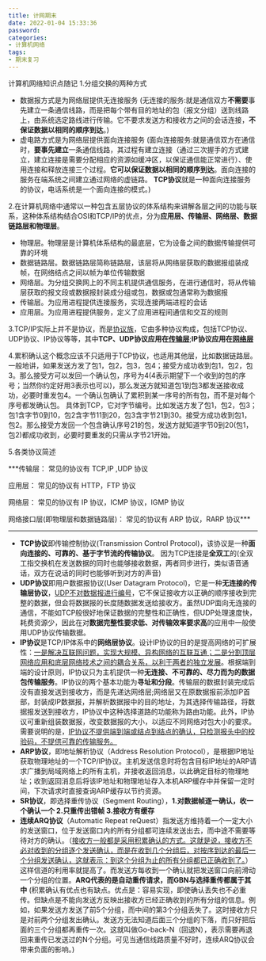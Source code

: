 ```yaml
---
title: 计网期末
date: 2022-01-04 15:33:36
password:
categories:
- 计算机网络
tags:
- 期末复习  
---
```

计算机网络知识点随记
1.分组交换的两种方式
* 数据报方式是为网络层提供无连接服务
  (无连接的服务:就是通信双方**不需要**事先建立一条通信线路，而是把每个带有目的地址的包（报文分组）送到线路上，由系统选定路线进行传输。它不要求发送方和接收方之间的会话连接，**不保证数据以相同的顺序到达**。)
* 虚电路方式是为网络层提供面向连接服务
  (面向连接服务:就是通信双方在通信时，**要事先建立**一条通信线路，其过程有建立连接（通过三次握手的方式建立，建立连接是需要分配相应的资源如缓冲区，以保证通信能正常进行）、使用连接和释放连接三个过程。**它可以保证数据以相同的顺序到达**。面向连接的服务在端系统之间建立通过网络的虚链路。 **TCP协议**就是一种面向连接服务的协议，电话系统是一个面向连接的模式。)

2.在计算机网络中通常以一种包含五层协议的体系结构来讲解各层之间的功能与联系，这种体系结构结合OSI和TCP/IP的优点，分为**应用层、传输层、网络层、数据链路层和物理层**。 
* 物理层。物理层是计算机体系结构的最底层，它为设备之间的数据传输提供可靠的环境
* 数据链路层。数据链路层简称链路层，该层将从网络层获取的数据报组装成帧，在网络结点之间以帧为单位传输数据
* 网络层。为分组交换网上的不同主机提供通信服务，在进行通信时，将从传输层获取的报文段或数据报封装成分组或包，数据或包通常称为数据报
* 传输层。为应用进程提供连接服务，实现连接两端进程的会话
* 应用层。为应用进程提供服务，定义了应用进程间通信和交互的规则

3.TCP/IP实际上并不是协议，而是<u>协议族</u>，它由多种协议构成，包括TCP协议、UDP协议、IP协议等等，其中**TCP、UDP协议应用在<u>传输层</u>**;**IP协议应用在<u>网络层</u>**

4.累积确认这个概念应该不只适用于TCP协议，也适用其他层，比如数据链路层。
一般地讲，如果发送方发了包1，包2，包3，包4；接受方成功收到包1，包2，包3。那么接受方可以发回一个确认包，序号为4(4表示期望下一个收到的包的序号；当然你约定好用3表示也可以)，那么发送方就知道包1到包3都发送接收成功，必要时重发包4。一个确认包确认了累积到某一序号的所有包，而不是对每个序号都发确认包。
具体到TCP，它对字节编号。比如发送方发了包1，包2，包3；包1含字节0到10，包2含字节11到20，包3含字节21到30。接受方成功收到包1，包2。那么接受方发回一个包含确认序号21的包，发送方就知道字节0到20(包1，包2)都成功收到，必要时要重发的只需从字节21开始。

5.各类协议简述

***传输层：         常见的协议有  TCP,IP ,UDP 协议

应用层：         常见的协议有 HTTP，FTP 协议

网络层：         常见的协议有 IP 协议，ICMP 协议，IGMP 协议

网络接口层(即物理层和数据链路层)：      常见的协议有 ARP 协议，RARP 协议***

---
* **TCP协议**即传输控制协议(Transmission Control Protocol)，该协议是一种**面向连接的、可靠的、基于字节流的传输协议**。
  因为TCP连接是**全双工**的(全双工指交换机在发送数据的同时也能够接收数据，两者同步进行，类似语音通话，双方在说话的同时也能够听到对方的声音)
* **UDP协议**即用户数据报协议(User Datagram Protocol)，它是一种**无连接的传输层协议**，<u>UDP不对数据报进行编号</U>，它不保证接收方以正确的顺序接收到完整的数据，但会将数据报的长度随数据发送给接收方。虽然UDP面向无连接的通信，不能如TCP般很好地保证数据的完整性和正确性，但UDP处理速度快，耗费资源少，因此在对**数据完整性要求低、对传输效率要求高**的应用中一般使用UDP协议传输数据。
* **IP协议**是TCP/IP体系中的**网络层协议**。设计IP协议的目的是提高网络的可扩展性：<u>一是解决互联网问题，实现大规模、异构网络的互联互通；二是分割顶层网络应用和底层网络技术之间的耦合关系，以利于两者的独立发展</u>。根据端到端的设计原则，IP协议只为主机提供一种**无连接、不可靠的、尽力而为的数据包传输服务**。IP协议的两个基本功能为**寻址和分段**。传输层的数据封装完成后没有直接发送到接收方，而是先递达网络层;网络层又在原数据报前添加IP首部，封装成IP数据报，并解析数据报中的目的地址，为其选择传输路径，将数据报发送到接收方，IP协议中这种选择道路的功能称为路由功能。此外，IP协议可重新组装数据报，改变数据报的大小，以适应不同网络对包大小的要求。需要说明的是，<u>IP协议不提供端到端或结点到结点的确认，只检测报头中的校验码，不提供可靠的传输服务。</u>
* **ARP协议**，即地址解析协议（Address Resolution Protocol），是根据IP地址获取物理地址的一个TCP/IP协议。主机发送信息时将包含目标IP地址的ARP请求广播到局域网络上的所有主机，并接收返回消息，以此确定目标的物理地址；收到返回消息后将该IP地址和物理地址存入本机ARP缓存中并保留一定时间，下次请求时直接查询ARP缓存以节约资源。
* **SR协议**，即选择重传协议（Segment Routing），**1.对数据帧逐一确认，收一个确认一个 2.只重传出错帧 3.接收方有缓存**
* **连续ARQ协议**（Automatic Repeat reQuest）指发送方维持着一个一定大小的发送窗口，位于发送窗口内的所有分组都可连续发送出去，而中途不需要等待对方的确认。（<u>接收方一般都是采用积累确认的方式。这就是说，接收方不必对收到的分组逐个发送确认，而是在收到几个分组后，对按序到达的最后一个分组发送确认，这就表示：到这个分组为止的所有分组都已正确收到了。</u>）这样信道的利用率就提高了。而发送方每收到一个确认就把发送窗口向前滑动一个分组的位置。**ARQ代表的是自动重传请求，而GBN与选择重传都属于其中**
  (积累确认有优点也有缺点。优点是：容易实现，即使确认丢失也不必重传。但缺点是不能向发送方反映出接收方已经正确收到的所有分组的信息。例如，如果发送方发送了前5个分组，而中间的第3个分组丢失了。这时接收方只是对前两个分组发出确认。发送方无法知道后面三个分组的下落，而只好把后面的三个分组都再重传一次。这就叫做Go-back-N（回退N），表示需要再退回来重传已发送过的N个分组。可见当通信线路质量不好时，连续ARQ协议会带来负面的影响。)















































